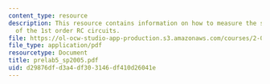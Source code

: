 ```yaml
---
content_type: resource
description: This resource contains information on how to measure the step response
  of the 1st order RC circuits.
file: https://ol-ocw-studio-app-production.s3.amazonaws.com/courses/2-003-modeling-dynamics-and-control-i-spring-2005/d29876dfd3a4df303146df410d26041e_prelab5_sp2005.pdf
file_type: application/pdf
resourcetype: Document
title: prelab5_sp2005.pdf
uid: d29876df-d3a4-df30-3146-df410d26041e
---
```

